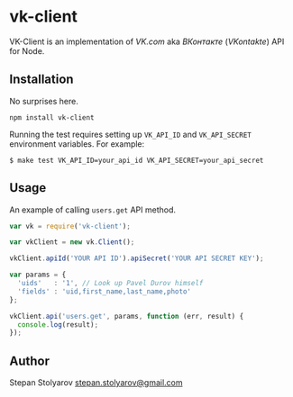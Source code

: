 
vk-client
=========

VK-Client is an implementation of _VK.com_ aka _ВКонтакте_ (_VKontakte_) API
for Node.


Installation
------------

No surprises here.

```
npm install vk-client
```

Running the test requires setting up `VK_API_ID` and `VK_API_SECRET`
environment variables. For example:

    $ make test VK_API_ID=your_api_id VK_API_SECRET=your_api_secret


Usage
-----

An example of calling `users.get` API method.

```javascript
var vk = require('vk-client');

var vkClient = new vk.Client();

vkClient.apiId('YOUR API ID').apiSecret('YOUR API SECRET KEY');

var params = {
  'uids'   : '1', // Look up Pavel Durov himself
  'fields' : 'uid,first_name,last_name,photo'
};

vkClient.api('users.get', params, function (err, result) {
  console.log(result);
});
```

Author
------

Stepan Stolyarov <stepan.stolyarov@gmail.com>
